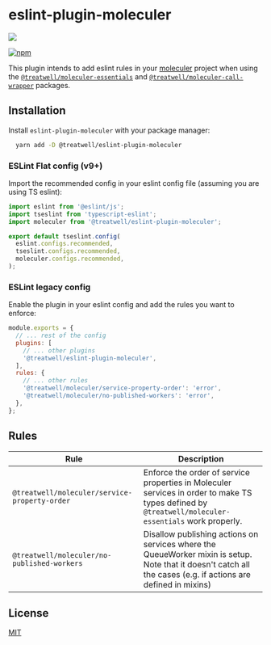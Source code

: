 # eslint-plugin-moleculer

[![](https://cdn1.treatwell.net/images/view/v2.i1756348.w200.h50.x4965194E.jpeg)](https://treatwell.com/tech)

[![npm](https://img.shields.io/npm/v/@treatwell/eslint-plugin-moleculer?style=flat-square)](https://www.npmjs.com/package/@treatwell/eslint-plugin-moleculer)

This plugin intends to add eslint rules in your [moleculer](https://github.com/moleculerjs/moleculer) project
when using the [`@treatwell/moleculer-essentials`](https://github.com/treatwell/moleculer-essentials)
and [`@treatwell/moleculer-call-wrapper`](https://github.com/treatwell/moleculer-call-wrapper) packages.

## Installation

Install `eslint-plugin-moleculer` with your package manager:

```bash
  yarn add -D @treatwell/eslint-plugin-moleculer
```

### ESLint Flat config (v9+)

Import the recommended config in your eslint config file (assuming you are using TS eslint):

```ts
import eslint from '@eslint/js';
import tseslint from 'typescript-eslint';
import moleculer from '@treatwell/eslint-plugin-moleculer';

export default tseslint.config(
  eslint.configs.recommended,
  tseslint.configs.recommended,
  moleculer.configs.recommended,
);
```

### ESLint legacy config

Enable the plugin in your eslint config and add the rules you want to enforce:

```js
module.exports = {
  // ... rest of the config
  plugins: [
    // ... other plugins
    '@treatwell/eslint-plugin-moleculer',
  ],
  rules: {
    // ... other rules
    '@treatwell/moleculer/service-property-order': 'error',
    '@treatwell/moleculer/no-published-workers': 'error',
  },
};
```

## Rules

| Rule                                          | Description                                                                                                                                                    |
| --------------------------------------------- | -------------------------------------------------------------------------------------------------------------------------------------------------------------- |
| `@treatwell/moleculer/service-property-order` | Enforce the order of service properties in Moleculer services in order to make TS types defined by `@treatwell/moleculer-essentials` work properly.            |
| `@treatwell/moleculer/no-published-workers`   | Disallow publishing actions on services where the QueueWorker mixin is setup. Note that it doesn't catch all the cases (e.g. if actions are defined in mixins) |

## License

[MIT](https://choosealicense.com/licenses/mit/)
